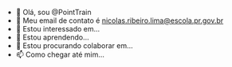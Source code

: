 - 👋 Olá, sou @PointTrain
- 📧 Meu email de contato é nicolas.ribeiro.lima@escola.pr.gov.br
- 👀 Estou interessado em...
- 🌱 Estou aprendendo...
- 💞️ Estou procurando colaborar em...
- 📫 Como chegar até mim...


<!---
PointTrain/PointTrain is a ✨ special ✨ repository because its `README.md` (this file) appears on your GitHub profile.
You can click the Preview link to take a look at your changes.
--->
